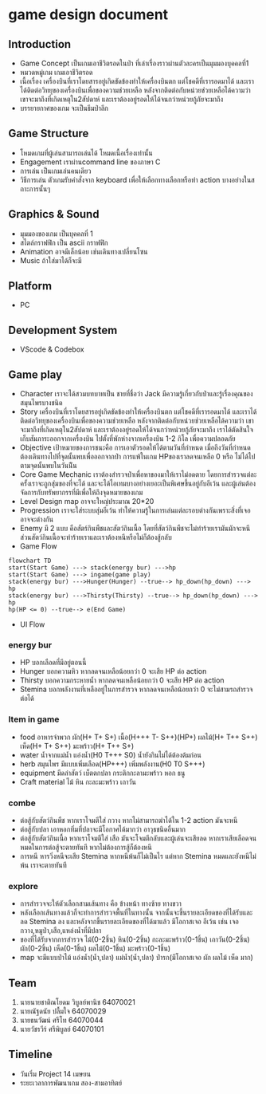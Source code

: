 # game design document

## Introduction
- Game Concept เป็นเกมเอาชีวิตรอดในป่า ที่เล่าเรื่องราวผ่านตัวละครเป็นมุมมองบุคคลที่1
- หมวดหมู่เกม เกมเอาชีวิตรอด
- เนื้อเรื่อง เครื่องบินที่เราโดยสารอยู่เกิดขัดข้องทำให้เครื่องบินตก แต่โชคดีที่เรารอดมาได้ และเราได้ติดต่อวิทยุของเครื่องบินเพื่อของความช่วยเหลือ หลังจากติดต่อกับหน่วยช่วยเหลือได้ความว่า เขาจะมาถึงที่เกิดเหตุใน2สัปดาห์ และเราต้องอยู่รอดให้ได้จนกว่าหน่วยกู้ภัยจะมาถึง
- บรรยายกาศของเกม จะเป็นธีมป่าลึก

## Game Structure
- โหมดเกมที่ผู้เล่นสามารถเล่นได้ โหมดเนื้อเรื่องเท่านั้น
- Engagement เราผ่านcommand line ของภาษา C
- การเล่น เป็นเกมเล่นคนเดียว
- วิธีการเล่น ตัวเกมรับคำสั่งจาก keyboard เพื่อให้เลือกทางเลือกหรือทำ action บางอย่างในสถาะการนั้นๆ

## Graphics & Sound
- มุมมองของเกม เป็นบุคคลที่ 1
- สไตล์กราฟฟิก เป็น ascii กราฟฟิก
- Animation อาจมีเล็กน้อย เช่นเดินทางเปลี่ยนโซน
- Music ถ้าใส่มาได้ก็จะมี
## Platform
- PC

## Development System
- VScode & Codebox

## Game play
- Character เราจะได้สวมบทบาทเป็น ชายที่ชื่อว่า Jack มีความรู้เกี่ยวกับป่าและรู้เรื่องคุณของสมุนไพรบางชนิด
- Story เครื่องบินที่เราโดยสารอยู่เกิดขัดข้องทำให้เครื่องบินตก แต่โชคดีที่เรารอดมาได้ และเราได้ติดต่อวิทยุของเครื่องบินเพื่อของความช่วยเหลือ หลังจากติดต่อกับหน่วยช่วยเหลือได้ความว่า เขาจะมาถึงที่เกิดเหตุใน2สัปดาห์ และเราต้องอยู่รอดให้ได้จนกว่าหน่วยกู้ภัยจะมาถึง เราได้ตัดสินใจเก็บสัมภาระออกจากเครื่องบิน ไปตั้งที่พักห่างจากเครื่องบิน 1-2 กิโล เพื่อความปลอดภัย 
- Objective เป้าหมายของการชนะคือ การเอาตัวรอดให้ได้ตามวันที่กำหนด เมื่อถึงวันที่กำหนดต้องเดินทางไปที่จุดนั้นพบเพื่อออกจากป่า การแพ้ในเกม HPของเราลดจนเหลือ 0 หรือ ไม่ได้ไปตามจุดนั้นพบในวันนีัน
- Core Game Mechanic เราต้องสำรวจป่าเพื่อหาของมาให้เราไม่อดตาย โดยการสำรวจแต่ละครั้งเราจะถูกสุ่มของที่จะได้ และจะได้ไอเทมบางอย่างเยอะเป็นพิเศษขึ้นอยู่กับอีเว้น และผู้เล่นต้องจัดการกับทรัพยากรรที่มีเพื่อให้ถึงจุดหมายของเกม
- Level Design map อาจจะใหญ่ประมาณ 20*20
- Progression เราจะใส่ระบบสุ่มอีเว้น ทำให้ความรู้ในการเล่นแต่ละรอบต่างกันเพราะสิ่งที่เจออาจจะต่างกัน
- Enemy มี 2 แบบ คือสัตร์กินพืชและสัตว์กินเนื้อ โดยที่สัตว์กินพืชจะไม่ทำร้ายเรามันมักจะหนี ส่วนสัตว์กินเนื้อจะทำร้ายเราและเราต้องหนีหรือไม่ก็ต้องสู้กลับ
- Game Flow 
```mermaid
flowchart TD
start(Start Game) ---> stack(energy bur) --->hp
start(Start Game) ---> ingame(game play)
stack(energy bur) --->Hunger(Hunger) --true--> hp_down(hp_down) ---> hp
stack(energy bur) --->Thirsty(Thirsty) --true--> hp_down(hp_down) ---> hp
hp(HP <= 0) --true--> e(End Game)
```
- UI Flow

### energy bur
- HP บอกเลือดที่มีอยู่ตอนนี้
- Hunger บอกความหิว หากลดจนเหลือน้อยกว่า 0 จะเสีย HP ต่อ action
- Thirsty บอกความกระหายน้ำ หากลดจนเหลือน้อยกว่า 0 จะเสีย HP ต่อ action
- Stemina บอกพลังงานที่เหลืออยู่ในการสำรวจ หากลดจนเหลือน้อยกว่า 0 จะไม่สามรถสำรวจต่อได้

### Item in game
- food อาหารจำพวก ผัก(H+ T+ S+) เนื้อ(H+++ T- S++)(HP+) ผลไม้(H+ T++ S++) เห็ด(H+ T+ S++) มะพร้าว(H+ T++ S+)
- water น้ำจากแม่น้ำ แอ่งน้ำ(H0 T+++ S0) น้ำยังกินไม่ได้ต้องต้มก่อน
- herb สมุนไพร มีแบบเพิ่มเลือด(HP+++) เพิ่มพลังงาน(H0 T0 S+++)
- equipment มีดล่าสัตว์ เบ็ตตกปลา กระติกกะลามะพร้าว หอก ธนู
- Craft material ไม้ หิน กะละมะพร้าว เถาวัน 

### combe
- ต่อสู้กับสัตว์กินพืช หากเราโจมตีใส่ กวาง หากไม่สามารถฆ่าได้ใน 1-2 action มันจะหนี
- ต่อสู้กับปลา เอาหอกทิ่มที่ปลาจะมีโอกาศได้มากว่า อาวุธชนิดอื่นมาก
- ต่อสู้กับสัตว์กินเนื้อ หากเราโจมตีใส่ เสือ มันจะโจมตีกลับและผู้เล่นจะเสียลด หากเราเสียเลือดจนหมดในการต่อสู้จะตายทันที หากไม่ต้องการสู้ก็ต้องหนี
- การหนี หารวิ่งหนีจะเสีย Stemina หากหนีพ้นก็ไม่เป็นไร แต่หาก Stemina หมดและยังหนีไม่พ้น เราจะตายทันที
### explore
- การสำรวจจะให้ตัวเลือกสามเส้นทาง คือ ข้างหน้า ทางซ้าย ทางขวา
- หลังเลือกเส้นทางแล้วก็จะทำการสำรวจพื้นที่ในทางนั้น จากนั้นจะขึ้นรายละเอียดของที่ได้รับและลด Stemina ลง และหลังจากขึ้นรายละเอียดของที่ได้มาแล้ว มีโอกาสเจอ อีเว้น เช่น เจอกวาง,หมูป่า,เสือ,แหล่งน้ำที่มีปลา
- ของที่ได้รับจากการสำรวจ ไม้(0-2ชิ้น) หิน(0-2ชิ้น) กะละมะพร้าว(0-1ชิ้น) เถาวัน(0-2ชิ้น) ผัก(0-2ชิ้น) เห็ด(0-1ชิ้น) ผลไม้(0-1ชิ้น) มะพร้าว(0-1ชิ้น)
- map จะมีแบบป่าไม้ แอ่งน้ำ(น้ำ,ปลา) แม่น้ำ(น้ำ,ปลา) ป่ารก(มีโอกาสเจอ ผัก ผลไม้ เห็ด มาก)

## Team
1. นายนายชาติณโยดม วิบูลย์พานิช 64070021
2. นายณัฐดนัย ปลื้มใจ 64070029
3. นายธนวัฒน์ ศรีโท 64070044
4. นายวัชรวีร์ ศรีพิบูลย์ 64070101

## Timeline
- วันเริ่ม Project 14 เมษยน
- ระยะเวลาการพัฒนาเกม สอง-สามอาทิตย์
